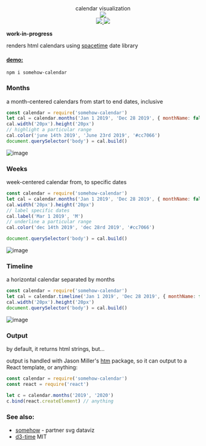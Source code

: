 <div align="center">
  <div>calendar visualization</div>
  <div>
    <img src="https://cloud.githubusercontent.com/assets/399657/23590290/ede73772-01aa-11e7-8915-181ef21027bc.png" />
  </div>
  <a href="https://npmjs.org/package/somehow-calendar">
    <img src="https://img.shields.io/npm/v/somehow-calendar.svg?style=flat-square" />
  </a>
  <a href="https://unpkg.com/somehow-calendar">
    <img src="https://badge-size.herokuapp.com/spencermountain/somehow-calendar/gh-pages/builds/somehow-calendar.min.js" />
  </a>
</div>

**work-in-progress**

renders html calendars using [spacetime](https://github.com/spencermountain/spacetime) date library

<h4><a href="https://spencermounta.in/somehow-calendar/">demo:</a></h4>

`npm i somehow-calendar`

### Months
a month-centered calendars from start to end dates, inclusive

```js
const calendar = require('somehow-calendar')
let cal = calendar.months('Jan 1 2019', 'Dec 28 2019', { monthName: false })
cal.width('20px').height('20px')
// highlight a particular range
cal.color('june 14th 2019', 'June 23rd 2019', '#cc7066')
document.querySelector('body') = cal.build()
```

![image](https://user-images.githubusercontent.com/399657/66760690-9b413300-ee70-11e9-8245-94f590bac34e.png)

### Weeks
week-centered calendar from, to specific dates
```js
const calendar = require('somehow-calendar')
let cal = calendar.months('Jan 1 2019', 'Dec 28 2019', { monthName: false })
cal.width('20px').height('20px')
// label specific dates
cal.label('Mar 1 2019', 'M')
// underline a particular range
cal.color('dec 14th 2019', 'dec 28rd 2019', '#cc7066')

document.querySelector('body') = cal.build()
```

![image](https://user-images.githubusercontent.com/399657/66760728-aac07c00-ee70-11e9-8af7-6c5febee9732.png)

### Timeline
a horizontal calendar separated by months

```js
const calendar = require('somehow-calendar')
let cal = calendar.timeline('Jan 1 2019', 'Dec 28 2019', { monthName: false })
cal.width('20px').height('20px')
document.querySelector('body') = cal.build()
```

![image](https://user-images.githubusercontent.com/399657/66760750-b8760180-ee70-11e9-8ef9-fd2c4089f6f3.png)

### Output

by default, it returns html strings, but...

output is handled with Jason Miller's [htm](https://github.com/developit/htm) package, so it can output to a React template, or anything:

```js
const calendar = require('somehow-calendar')
const react = require('react')

let c = calendar.months('2019', '2020')
c.bind(react.createElement) // anything
```

### See also:

- [somehow](https://github.com/spencermountain/somehow) - partner svg dataviz
- [d3-time](https://github.com/d3/d3-time)
  MIT
